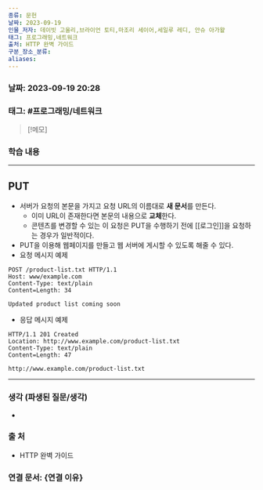 ```yaml
---
종류: 문헌
날짜: 2023-09-19
인물_저자: 데이빗 고울리,브라이언 토티,마조리 세이어,세일루 레디, 안슈 아가왈
태그: 프로그래밍,네트워크
출처: HTTP 완벽 가이드
구분_장소_분류: 
aliases:
---
```


### 날짜: 2023-09-19 20:28
### 태그: #프로그래밍/네트워크

>[!메모]
> 

### 학습 내용
---
## PUT
- 서버가 요청의 본문을 가지고 요청 URL의 이름대로 **새 문서**를 만든다. 
	- 이미 URL이 존재한다면 본문의 내용으로 **교체**한다.
	- 콘텐츠를 변경할 수 있는 이 요청은 PUT을 수행하기 전에 [[로그인]]을 요청하는 경우가 일반적이다.
- PUT을 이용해 웹페이지를 만들고 웹 서버에 게시할 수 있도록 해줄 수 있다.
- 요청 메시지 예제
```HTTP
POST /product-list.txt HTTP/1.1
Host: www/example.com
Content-Type: text/plain
Content=Length: 34

Updated product list coming soon
```
- 응답 메시지 예제
```HTTP
HTTP/1.1 201 Created
Location: http://www.example.com/product-list.txt
Content-Type: text/plain
Content=Length: 47

http://www.example.com/product-list.txt
```

---
### 생각 (파생된 질문/생각)
- 
### 출 처
- HTTP 완벽 가이드
### 연결 문서: {연결 이유}
